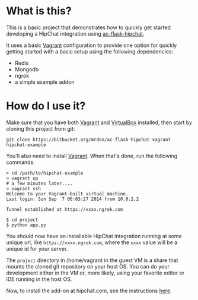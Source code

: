 # What is this?

This is a basic project that demonstrates how to quickly get started developing a HipChat integration using [ac-flask-hipchat](https://bitbucket.org/mrdon/ac-flask-hipchat).

It uses a basic [Vagrant](https://www.vagrantup.com) configuration to provide one option for quickly getting started with a basic setup using the following dependencies:

* Redis 
* Mongodb 
* ngrok 
* a simple example addon

# How do I use it?

Make sure that you have both [Vagrant](https://www.vagrantup.com/downloads.html) and [VirtualBox](https://www.virtualbox.org/wiki/Downloads) installed, then start by cloning this project from git:

```
git clone https://bitbucket.org/mrdon/ac-flask-hipchat-vagrant hipchat-example
```

You'll also need to install [Vagrant](https://www.vagrantup.com).  When that's done, run the following commands:

```
> cd /path/to/hipchat-example
> vagrant up
# a few minutes later....
> vagrant ssh
Welcome to your Vagrant-built virtual machine.
Last login: Sun Sep  7 06:03:27 2014 from 10.0.2.2

Tunnel established at https://xxxx.ngrok.com

$ cd project
$ python app.py
```

You should now have an installable HipChat integration running at some unique url, like `https://xxxx.ngrok.com`, where the `xxxx` value will be a unique id for your server.

The `project` directory in /home/vagrant in the guest VM is a share that mounts the cloned git repository on your host OS.  You can do your development either in the VM or, more likely, using your favorite editor or IDE running in the host OS.

Now, to install the add-on at hipchat.com, see the instructions [here](https://api.hipchat.com/docs/apiv2/addons).
